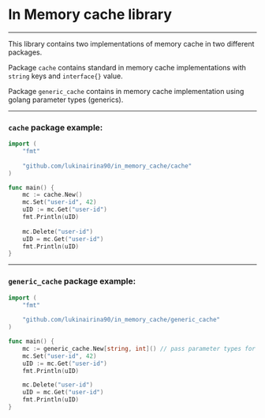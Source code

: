 # In Memory cache library
___

This library contains two implementations of memory cache in two different packages.

Package `cache` contains standard in memory cache implementations with `string` keys and `interface{}` value.

Package `generic_cache` contains in memory cache implementation using golang parameter types (generics).

---

### `cache` package example:

```go
import (
	"fmt"
	
	"github.com/lukinairina90/in_memory_cache/cache"
)

func main() {
	mc := cache.New()
	mc.Set("user-id", 42)
	uID := mc.Get("user-id")
	fmt.Println(uID)
	
	mc.Delete("user-id")
	uID = mc.Get("user-id")
	fmt.Println(uID)
}
```

---
### `generic_cache` package example:

```go
import (
	"fmt"
	
	"github.com/lukinairina90/in_memory_cache/generic_cache"
)

func main() {
	mc := generic_cache.New[string, int]() // pass parameter types for your generic cache object. 
	mc.Set("user-id", 42)
	uID := mc.Get("user-id")
	fmt.Println(uID)

	mc.Delete("user-id")
	uID = mc.Get("user-id")
	fmt.Println(uID)
}
```